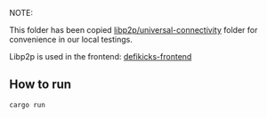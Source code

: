 NOTE:

This folder has been copied [libp2p/universal-connectivity](https://github.com/libp2p/universal-connectivity/) folder for convenience in our local testings.

Libp2p is used in the frontend: [defikicks-frontend](
    ../web/hooks/useLibp2pPubSub.ts)

## How to run

```bash
cargo run
```